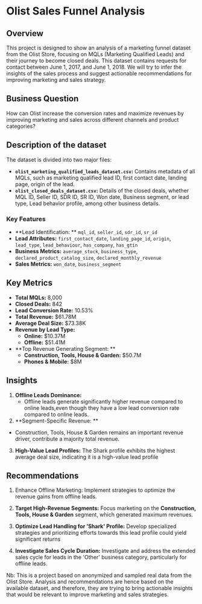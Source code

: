 # Olist Sales Funnel Analysis

## Overview
 This project is designed to show an analysis of a marketing funnel dataset from the Olist Store, focusing on MQLs (Marketing Qualified Leads) and their journey to become closed deals. This dataset contains requests for contact between June 1, 2017, and June 1, 2018. We will try to infer the insights of the sales process and suggest actionable recommendations for improving marketing and sales strategy.

## Business Question
How can Olist increase the conversion rates and maximize revenues by improving marketing and sales across different channels and product categories?

## Description of the dataset
The dataset is divided into two major files:

- **`olist_marketing_qualified_leads_dataset.csv`:** Contains metadata of all MQLs, such as marketing qualified lead ID, first contact date, landing page, origin of the lead.
- **`olist_closed_deals_dataset.csv`:** Details of the closed deals, whether MQL ID, Seller ID, SDR ID, SR ID, Won date, Business segment, or lead type, Lead behavior profile, among other business details.

### Key Features
- **Lead Identification: ** `mql_id`, `seller_id`, `sdr_id`, `sr_id`
- **Lead Attributes:** `first_contact_date`, `landing_page_id`, `origin`, `lead_type`, `lead_behaviour`, `has_company`, `has_gtin`
- **Business Metrics:** `average_stock`, `business_type`, `declared_product_catalog_size`, `declared_monthly_revenue`
- **Sales Metrics:** `won_date`, `business_segment`

## Key Metrics
- **Total MQLs:** 8,000
- **Closed Deals:** 842
- **Lead Conversion Rate:** 10.53%
- **Total Revenue:** $61.78M
- **Average Deal Size:** $73.38K
- **Revenue by Lead Type:**
  - **Online:** $10.37M
  - **Offline:** $51.41M
- **Top Revenue Generating Segment: **
  - **Construction, Tools, House & Garden:** $50.7M
  - **Phones & Mobile:** $8M

## Insights
1. **Offline Leads Dominance:**
   - Offline leads generate significantly higher revenue compared to online leads,even though they have a low lead conversion rate compared to online leads.
2. **Segment-Specific Revenue: **
- Construction, Tools, House & Garden remains an important revenue driver, contribute a majority total revenue.

3. **High-Value Lead Profiles:**
   The Shark profile exhibits the highest average deal size, indicating it is a high-value lead profile

## Recommendations
1. Enhance Offline Marketing:
   Implement strategies to optimize the revenue gains from offline leads.

2. **Target High-Revenue Segments:**
   Focus marketing on the **Construction, Tools, House & Garden** segment, which generated maximum revenues.

3. **Optimize Lead Handling for 'Shark' Profile:**
   Develop specialized strategies and prioritizing efforts towards this lead profile could yield significant returns

5. **Investigate Sales Cycle Duration:**
   Investigate and address the extended sales cycle for leads in the 'Other' business category, particularly for offline leads.



Nb: This is a project based on anonymized and sampled real data from the Olist Store. Analysis and recommendations are hence based on the available dataset, and therefore, they are trying to bring actionable insights that would be relevant to improve marketing and sales strategies.
